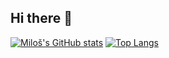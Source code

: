 ## Hi there 👋

[![Miloš's GitHub stats](https://github-readme-stats.vercel.app/api?username=1055I3)](https://github.com/anuraghazra/github-readme-stats&show_icons=true&count_private=true&theme=darcula&hide_border=true&hide=issues,contribs&bg_color=00000000)
[![Top Langs](https://github-readme-stats.vercel.app/api/top-langs/?username=1055I3)](https://github.com/anuraghazra/github-readme-stats&hide_border=true&theme=darcula&layout=compact&bg_color=00000000&langs_count=6&hide=jupyter%20notebook,tex,css,php)


<!--
**1055I3/1055I3** is a ✨ _special_ ✨ repository because its `README.md` (this file) appears on your GitHub profile.

Here are some ideas to get you started:

- 🔭 I’m currently working on ...
- 🌱 I’m currently learning ...
- 👯 I’m looking to collaborate on ...
- 🤔 I’m looking for help with ...
- 💬 Ask me about ...
- 📫 How to reach me: ...
- 😄 Pronouns: ...
- ⚡ Fun fact: ...
-->

